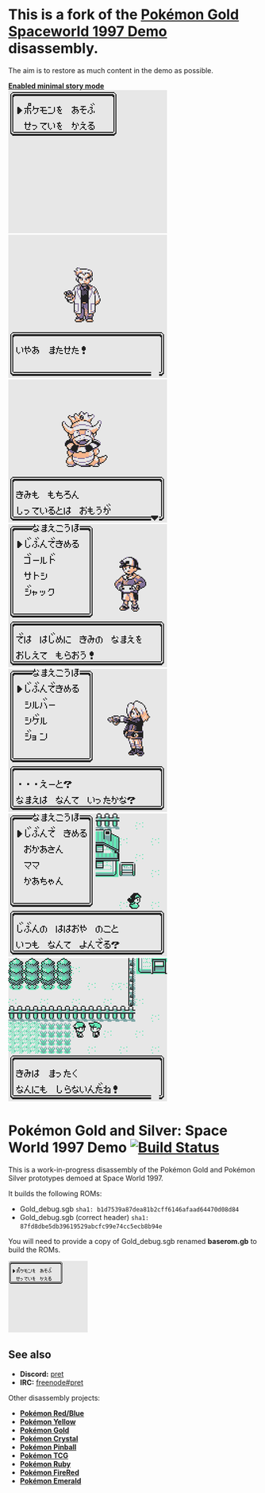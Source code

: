 # This is a fork of the [**Pokémon Gold Spaceworld 1997 Demo**][pokegold] disassembly.

The aim is to restore as much content in the demo as possible.

[**Enabled minimal story mode**](https://github.com/eisnerguy1/pokegold-spaceworld-restore/commit/49410368d68fd22434da73e8bbf02d48516d6d61)
<br>
<img src="images/1_Story_mode/Story_mode_01.png" width=320 height=288> &nbsp; <img src="images/1_Story_mode/Story_mode_02.png" width=320 height=288> &nbsp; 
<br>
<img src="images/1_Story_mode/Story_mode_03.png" width=320 height=288> &nbsp;<img src="images/1_Story_mode/Story_mode_04.png" width=320 height=288> &nbsp;
<br>
<img src="images/1_Story_mode/Story_mode_05.png" width=320 height=288> &nbsp; <img src="images/1_Story_mode/Story_mode_06.png" width=320 height=288> &nbsp;
<br>
<img src="images/1_Story_mode/Story_mode_07.png" width=320 height=288> &nbsp;

# Pokémon Gold and Silver: Space World 1997 Demo [![Build Status][travis-badge]][travis]

This is a work-in-progress disassembly of the Pokémon Gold and Pokémon Silver prototypes demoed at Space World 1997.

It builds the following ROMs:

- Gold_debug.sgb `sha1: b1d7539a87dea81b2cff6146afaad64470d08d84`
- Gold_debug.sgb (correct header) `sha1: 87fd8dbe5db39619529abcfc99e74cc5ecb8b94e`

You will need to provide a copy of Gold_debug.sgb renamed **baserom.gb** to build the ROMs.

![Optional Text](docs//pokegold-spaceworld-0.png)


## See also

- **Discord:** [pret][discord]
- **IRC:** [freenode#pret][irc]

Other disassembly projects:

- [**Pokémon Red/Blue**][pokered]
- [**Pokémon Yellow**][pokeyellow]
- [**Pokémon Gold**][pokegold]
- [**Pokémon Crystal**][pokecrystal]
- [**Pokémon Pinball**][pokepinball]
- [**Pokémon TCG**][poketcg]
- [**Pokémon Ruby**][pokeruby]
- [**Pokémon FireRed**][pokefirered]
- [**Pokémon Emerald**][pokeemerald]

[pokered]: https://github.com/pret/pokered
[pokeyellow]: https://github.com/pret/pokeyellow
[pokegold]: https://github.com/pret/pokegold
[pokecrystal]: https://github.com/pret/pokecrystal
[pokepinball]: https://github.com/pret/pokepinball
[poketcg]: https://github.com/pret/poketcg
[pokeruby]: https://github.com/pret/pokeruby
[pokefirered]: https://github.com/pret/pokefirered
[pokeemerald]: https://github.com/pret/pokeemerald
[discord]: https://discord.gg/d5dubZ3
[irc]: https://kiwiirc.com/client/irc.freenode.net/?#pret
[travis]: https://travis-ci.org/pret/pokegold-spaceworld
[travis-badge]: https://travis-ci.org/pret/pokegold-spaceworld.svg?branch=master
[pokegold]: https://github.com/pret/pokegold-spaceworld